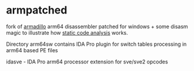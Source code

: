 # armpatched
fork of [armadillo](https://github.com/jsherman212/armadillo) arm64 disassembler patched for windows + some disasm magic to illustrate how [static code analysis](https://redplait.blogspot.com/2020/04/static-code-analysis.html) works. 

Directory arm64sw contains IDA Pro plugin for switch tables processing in arm64 based PE files

idasve - IDA Pro arm64 processor extension for sve/sve2 opcodes
